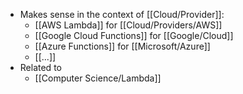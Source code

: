 - Makes sense in the context of [[Cloud/Provider]]:
	- [[AWS Lambda]] for [[Cloud/Providers/AWS]]
	- [[Google Cloud Functions]] for [[Google/Cloud]]
	- [[Azure Functions]] for [[Microsoft/Azure]]
	- [[...]]
- Related to
	- [[Computer Science/Lambda]]